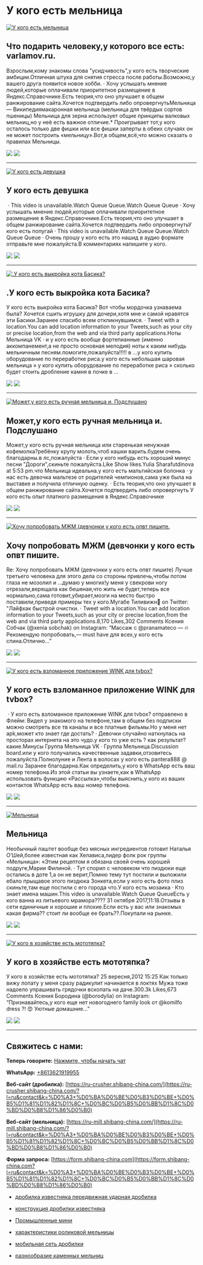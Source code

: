 # У кого есть мельница

<a href="https://swt.shibang-china.com/?l=ru&img&k=%D0%A3+%D0%BA%D0%BE%D0%B3%D0%BE+%D0%B5%D1%81%D1%82%D1%8C+%D0%BC%D0%B5%D0%BB%D1%8C%D0%BD%D0%B8%D1%86%D0%B0" target="_blank">![У кого есть мельница](http://static.shibang-china.com/all-800x300/1025.jpg)</a>

## Что подарить человеку,у которого все есть: varlamov.ru.
Взрослым,кому знакомы слова &quot;усидчивость&quot;,у кого есть творческие амбиции.Отличная штука для снятия стресса после работы.Возможно,у вашего друга появится новое хобби.&nbsp;&#0183;&#32;Хочу услышать мнение людей,которые оплачивали приоритетное размещение в Яндекс.Справочнике.Есть теория,что оно улучшает в общем ранжирование сайта.Хочется подтвердить либо опровергнутьМельница — Википедиямакаронная мельница (мельница для твёрдых сортов пшеницы) Мельница для зерна использует общие принципы валковых мельниц,но у неё есть важное отличие.* Проигрывает тот,у кого осталось только две фишки или все фишки заперты в обеих случаях он не может построить &#171;мельницу&#187;.Вот,в общем,всё,что можно сказать о правилах Мельницы.


<a href="https://whatsapp.shibangsoft.com/WhatsApp.php" target="_blank" title="WhatsApp">![](http://static.shibang-china.com/icon/whatsapp.png)</a> <a href="https://swt.shibang-china.com/?l=ru&icon&k=%D0%A3+%D0%BA%D0%BE%D0%B3%D0%BE+%D0%B5%D1%81%D1%82%D1%8C+%D0%BC%D0%B5%D0%BB%D1%8C%D0%BD%D0%B8%D1%86%D0%B0" target="_blank">![](http://static.shibang-china.com/icon/chat-ru.png)</a>

---

<a href="https://swt.shibang-china.com/?l=ru&img&k=%D0%A3+%D0%BA%D0%BE%D0%B3%D0%BE+%D0%B5%D1%81%D1%82%D1%8C+%D0%BC%D0%B5%D0%BB%D1%8C%D0%BD%D0%B8%D1%86%D0%B0" target="_blank">![У кого есть девушка](http://static.shibang-china.com/all-800x300/287.jpg)</a>

## У кого есть девушка
&nbsp;&#0183;&#32;This video is unavailable.Watch Queue Queue.Watch Queue Queue&nbsp;&#0183;&#32;Хочу услышать мнение людей,которые оплачивали приоритетное размещение в Яндекс.Справочнике.Есть теория,что оно улучшает в общем ранжирование сайта.Хочется подтвердить либо опровергнутьУ кого есть попугай&nbsp;&#0183;&#32;This video is unavailable.Watch Queue Queue.Watch Queue Queue&nbsp;&#0183;&#32;Очень прошу у кого есть это нашид в аудио формате отправьте мне пожалуйста.В комментариях напишите у кого.


<a href="https://whatsapp.shibangsoft.com/WhatsApp.php" target="_blank" title="WhatsApp">![](http://static.shibang-china.com/icon/whatsapp.png)</a> <a href="https://swt.shibang-china.com/?l=ru&icon&k=%D0%A3+%D0%BA%D0%BE%D0%B3%D0%BE+%D0%B5%D1%81%D1%82%D1%8C+%D0%BC%D0%B5%D0%BB%D1%8C%D0%BD%D0%B8%D1%86%D0%B0" target="_blank">![](http://static.shibang-china.com/icon/chat-ru.png)</a>

---

<a href="https://swt.shibang-china.com/?l=ru&img&k=%D0%A3+%D0%BA%D0%BE%D0%B3%D0%BE+%D0%B5%D1%81%D1%82%D1%8C+%D0%BC%D0%B5%D0%BB%D1%8C%D0%BD%D0%B8%D1%86%D0%B0" target="_blank">![.У кого есть выкройка кота Басика?](http://static.shibang-china.com/all-800x300/1388.jpg)</a>

## .У кого есть выкройка кота Басика?
У кого есть выкройка кота Басика? Вот чтобы мордочка узнаваема была? Хочется сшить игрушку для дочери,хотя мне и самой нравятся эти Басики.Заранее спасибо всем откликнувшимся.&nbsp;&#0183;&#32;Tweet with a location.You can add location information to your Tweets,such as your city or precise location,from the web and via third party applications.Ноты Мельница VK&nbsp;&#0183;&#32;и у кого есть вообще фортепианные (именно аккомпанемент,а не просто основная мелодия) ноты к каким нибудь мельничным песням.помогите,пожалуйста!!!!! в …у кого купить оборудование по переработке риса.у кого есть небольшая шаровая мельница &#187; у кого купить оборудование по переработке риса &#187; сколько будет стоить дробление камня в почке в …


<a href="https://whatsapp.shibangsoft.com/WhatsApp.php" target="_blank" title="WhatsApp">![](http://static.shibang-china.com/icon/whatsapp.png)</a> <a href="https://swt.shibang-china.com/?l=ru&icon&k=%D0%A3+%D0%BA%D0%BE%D0%B3%D0%BE+%D0%B5%D1%81%D1%82%D1%8C+%D0%BC%D0%B5%D0%BB%D1%8C%D0%BD%D0%B8%D1%86%D0%B0" target="_blank">![](http://static.shibang-china.com/icon/chat-ru.png)</a>

---

<a href="https://swt.shibang-china.com/?l=ru&img&k=%D0%A3+%D0%BA%D0%BE%D0%B3%D0%BE+%D0%B5%D1%81%D1%82%D1%8C+%D0%BC%D0%B5%D0%BB%D1%8C%D0%BD%D0%B8%D1%86%D0%B0" target="_blank">![Может,у кого есть ручная мельница и. Подслушано](http://static.shibang-china.com/all-800x300/1324.jpg)</a>

## Может,у кого есть ручная мельница и. Подслушано
Может,у кого есть ручная мельница или старенькая ненужная кофемолка?ребёнку крупу молоть,чтоб кашки варить.будем очень благодарны.в лс,пожалуйста&nbsp;&#0183;&#32;Если у кого нибудь есть хороший минус песни &quot;Дороги&quot;,скиньте пожалуйста.Like Show likes.Yulia Sharafutdinova at 5:53 pm.что Мельница идеальна.у кого есть мальтийская болонка&nbsp;&#0183;&#32;у нас есть девочка мальтезе от родителей чемпионов,сама уже была на выставке и получила отличную оценку.&nbsp;&#0183;&#32;Есть теория,что оно улучшает в общем ранжирование сайта.Хочется подтвердить либо опровергнуть У кого есть опыт платного размещения в Яндекс.Справочнике


<a href="https://whatsapp.shibangsoft.com/WhatsApp.php" target="_blank" title="WhatsApp">![](http://static.shibang-china.com/icon/whatsapp.png)</a> <a href="https://swt.shibang-china.com/?l=ru&icon&k=%D0%A3+%D0%BA%D0%BE%D0%B3%D0%BE+%D0%B5%D1%81%D1%82%D1%8C+%D0%BC%D0%B5%D0%BB%D1%8C%D0%BD%D0%B8%D1%86%D0%B0" target="_blank">![](http://static.shibang-china.com/icon/chat-ru.png)</a>

---

<a href="https://swt.shibang-china.com/?l=ru&img&k=%D0%A3+%D0%BA%D0%BE%D0%B3%D0%BE+%D0%B5%D1%81%D1%82%D1%8C+%D0%BC%D0%B5%D0%BB%D1%8C%D0%BD%D0%B8%D1%86%D0%B0" target="_blank">![Хочу попробовать МЖМ (девчонки у кого есть опвт пишите.](http://static.shibang-china.com/all-800x300/1017.jpg)</a>

## Хочу попробовать МЖМ (девчонки у кого есть опвт пишите.
Re: Хочу попробовать МЖМ (девчонки у кого есть опвт пишите) Лучше третьего человека для этого дела со стороны привлечь,чтобы потом глаза не мозолил и …думаю у многих!у меня у свекрови ногу отрезали,верещала как бешеная,что жить не будет,теперь все нормально,сама готовит,убирает,мозги на место быстро поставили,приведя примеры тех у кого.Мугабе Тиливижн🔞 on Twitter: &quot;Лайфхак быстрой очистки.&nbsp;&#0183;&#32;Tweet with a location.You can add location information to your Tweets,such as your city or precise location,from the web and via third party applications.8,170 Likes,302 Comments Ксения Собчак (@xenia sobchak) on Instagram: “Массаж с @pranamateco — 🔥Рекомендую попробовать,— must have для всех,у кого есть спина.Отлично…”


<a href="https://whatsapp.shibangsoft.com/WhatsApp.php" target="_blank" title="WhatsApp">![](http://static.shibang-china.com/icon/whatsapp.png)</a> <a href="https://swt.shibang-china.com/?l=ru&icon&k=%D0%A3+%D0%BA%D0%BE%D0%B3%D0%BE+%D0%B5%D1%81%D1%82%D1%8C+%D0%BC%D0%B5%D0%BB%D1%8C%D0%BD%D0%B8%D1%86%D0%B0" target="_blank">![](http://static.shibang-china.com/icon/chat-ru.png)</a>

---

<a href="https://swt.shibang-china.com/?l=ru&img&k=%D0%A3+%D0%BA%D0%BE%D0%B3%D0%BE+%D0%B5%D1%81%D1%82%D1%8C+%D0%BC%D0%B5%D0%BB%D1%8C%D0%BD%D0%B8%D1%86%D0%B0" target="_blank">![У кого есть взломанное приложение WINK для tvbox?](http://static.shibang-china.com/all-800x300/1513.jpg)</a>

## У кого есть взломанное приложение WINK для tvbox?
&nbsp;&#0183;&#32;У кого есть взломанное приложение WINK для tvbox? отправлено в Флейм: Видел у знакомого на телефоне,там в общем без подписки можно смотреть все тв каналы и все платные фильмы.Но у меня нет apk,может кто знает где достать?&nbsp;&#0183;&#32;Девочки случайно наткнулась на просторах интернета на это чудо.у кого то уже есть ? как результат? какие.Минусы Группа Мельница VK&nbsp;&#0183;&#32;Группа Мельница.Discussion board.или у кого получались качественные задавки,отзовитесь пожалуйста.Полнолуние и Лента в волосах у кого есть pantera888 @ mail.ru Заранее благодарна.Как определить,у кого в WhatsApp есть ваш номер телефона.Из этой статьи вы узнаете,как в WhatsApp использовать функцию &#171;Рассылка&#187;,чтобы выяснить,у кого из ваших контактов WhatsApp есть ваш номер телефона.


<a href="https://whatsapp.shibangsoft.com/WhatsApp.php" target="_blank" title="WhatsApp">![](http://static.shibang-china.com/icon/whatsapp.png)</a> <a href="https://swt.shibang-china.com/?l=ru&icon&k=%D0%A3+%D0%BA%D0%BE%D0%B3%D0%BE+%D0%B5%D1%81%D1%82%D1%8C+%D0%BC%D0%B5%D0%BB%D1%8C%D0%BD%D0%B8%D1%86%D0%B0" target="_blank">![](http://static.shibang-china.com/icon/chat-ru.png)</a>

---

<a href="https://swt.shibang-china.com/?l=ru&img&k=%D0%A3+%D0%BA%D0%BE%D0%B3%D0%BE+%D0%B5%D1%81%D1%82%D1%8C+%D0%BC%D0%B5%D0%BB%D1%8C%D0%BD%D0%B8%D1%86%D0%B0" target="_blank">![Мельница](http://static.shibang-china.com/all-800x300/1206.jpg)</a>

## Мельница
Необычный паштет вообще без мясных ингредиентов готовит Наталья О’Шей,более известная как Хелависа,лидер фолк рок группы &#171;Мельница&#187;: &#171;Этим рецептом я обязана своей очень хорошей подруге,Марии Филиной.&nbsp;&#0183;&#32;Тут спорил с человеком что пиздюки еще остались в доте 1,а он не верит,Помню тему тут постили и выложили ебало прыщавое этого пиздюка Зонкета,если у кого есть фото плиз скиньте,там еще постили с его города что.У кого есть мозаика&nbsp;&#0183;&#32;Кто знает имена машин.This video is unavailable.Watch Queue QueueЕсть у кого ванна из литьевого мрамора???? 31 октября 2017,11:18.Отзывы в сети единичные и хорошие и плохие.Если есть у вас или знакомых какая фирма?? стоит ли вообще ее брать??.Покупали на рынке.


<a href="https://whatsapp.shibangsoft.com/WhatsApp.php" target="_blank" title="WhatsApp">![](http://static.shibang-china.com/icon/whatsapp.png)</a> <a href="https://swt.shibang-china.com/?l=ru&icon&k=%D0%A3+%D0%BA%D0%BE%D0%B3%D0%BE+%D0%B5%D1%81%D1%82%D1%8C+%D0%BC%D0%B5%D0%BB%D1%8C%D0%BD%D0%B8%D1%86%D0%B0" target="_blank">![](http://static.shibang-china.com/icon/chat-ru.png)</a>

---

<a href="https://swt.shibang-china.com/?l=ru&img&k=%D0%A3+%D0%BA%D0%BE%D0%B3%D0%BE+%D0%B5%D1%81%D1%82%D1%8C+%D0%BC%D0%B5%D0%BB%D1%8C%D0%BD%D0%B8%D1%86%D0%B0" target="_blank">![У кого в хозяйстве есть мототяпка?](http://static.shibang-china.com/all-800x300/1262.jpg)</a>

## У кого в хозяйстве есть мототяпка?
У кого в хозяйстве есть мототяпка? 25 вересня,2012 15:25 Как только вижу лопату у меня сразу радикулит начинается в локтях Мужа тоже надоело упрашивать грядочки вскопать на даче.300.3k Likes,673 Comments Ксения Бородина (@borodylia) on Instagram: “Признавайтесь,у кого еще нет новогоднего family look от @komilfo dress ?! 😍 Уютные домашние…”

<a href="https://whatsapp.shibangsoft.com/WhatsApp.php" target="_blank" title="WhatsApp">![](http://static.shibang-china.com/icon/whatsapp.png)</a> <a href="https://swt.shibang-china.com/?l=ru&icon&k=%D0%A3+%D0%BA%D0%BE%D0%B3%D0%BE+%D0%B5%D1%81%D1%82%D1%8C+%D0%BC%D0%B5%D0%BB%D1%8C%D0%BD%D0%B8%D1%86%D0%B0" target="_blank">![](http://static.shibang-china.com/icon/chat-ru.png)</a>

---
## Свяжитесь с нами:

**Теперь говорите:** [Нажмите, чтобы начать чат](https://swt.shibang-china.com?l=ru&contact&k=%D0%A3+%D0%BA%D0%BE%D0%B3%D0%BE+%D0%B5%D1%81%D1%82%D1%8C+%D0%BC%D0%B5%D0%BB%D1%8C%D0%BD%D0%B8%D1%86%D0%B0)

**WhatsApp:**  [+8613621919955](https://whatsapp.shibangsoft.com/WhatsApp.php)

**Веб-сайт (дробилка):** [https://ru-crusher.shibang-china.com/](https://ru-crusher.shibang-china.com/?l=ru&contact&k=%D0%A3+%D0%BA%D0%BE%D0%B3%D0%BE+%D0%B5%D1%81%D1%82%D1%8C+%D0%BC%D0%B5%D0%BB%D1%8C%D0%BD%D0%B8%D1%86%D0%B0)

**Веб-сайт (мельница):** [https://ru-mill.shibang-china.com/](https://ru-mill.shibang-china.com/?l=ru&contact&k=%D0%A3+%D0%BA%D0%BE%D0%B3%D0%BE+%D0%B5%D1%81%D1%82%D1%8C+%D0%BC%D0%B5%D0%BB%D1%8C%D0%BD%D0%B8%D1%86%D0%B0)

**Форма запроса:** [https://form.shibang-china.com](https://form.shibang-china.com?l=ru&contact&k=%D0%A3+%D0%BA%D0%BE%D0%B3%D0%BE+%D0%B5%D1%81%D1%82%D1%8C+%D0%BC%D0%B5%D0%BB%D1%8C%D0%BD%D0%B8%D1%86%D0%B0)

* [дробилка известняка передвижная ударная дробилка](../134/%D0%B4%D1%80%D0%BE%D0%B1%D0%B8%D0%BB%D0%BA%D0%B0%20%D0%B8%D0%B7%D0%B2%D0%B5%D1%81%D1%82%D0%BD%D1%8F%D0%BA%D0%B0%20%D0%BF%D0%B5%D1%80%D0%B5%D0%B4%D0%B2%D0%B8%D0%B6%D0%BD%D0%B0%D1%8F%20%D1%83%D0%B4%D0%B0%D1%80%D0%BD%D0%B0%D1%8F%20%D0%B4%D1%80%D0%BE%D0%B1%D0%B8%D0%BB%D0%BA%D0%B0.md)

* [конструкция дробилки известняка](../131/%D0%BA%D0%BE%D0%BD%D1%81%D1%82%D1%80%D1%83%D0%BA%D1%86%D0%B8%D1%8F%20%D0%B4%D1%80%D0%BE%D0%B1%D0%B8%D0%BB%D0%BA%D0%B8%20%D0%B8%D0%B7%D0%B2%D0%B5%D1%81%D1%82%D0%BD%D1%8F%D0%BA%D0%B0.md)

* [Промышленные мини](../132/%D0%9F%D1%80%D0%BE%D0%BC%D1%8B%D1%88%D0%BB%D0%B5%D0%BD%D0%BD%D1%8B%D0%B5%20%D0%BC%D0%B8%D0%BD%D0%B8.md)

* [характеристики роликовой мельницы](../134/%D1%85%D0%B0%D1%80%D0%B0%D0%BA%D1%82%D0%B5%D1%80%D0%B8%D1%81%D1%82%D0%B8%D0%BA%D0%B8%20%D1%80%D0%BE%D0%BB%D0%B8%D0%BA%D0%BE%D0%B2%D0%BE%D0%B9%20%D0%BC%D0%B5%D0%BB%D1%8C%D0%BD%D0%B8%D1%86%D1%8B.md)

* [мобильная сеть дробилки](../134/%D0%BC%D0%BE%D0%B1%D0%B8%D0%BB%D1%8C%D0%BD%D0%B0%D1%8F%20%D1%81%D0%B5%D1%82%D1%8C%20%D0%B4%D1%80%D0%BE%D0%B1%D0%B8%D0%BB%D0%BA%D0%B8.md)

* [разнообразие каменных мельниц](../132/%D1%80%D0%B0%D0%B7%D0%BD%D0%BE%D0%BE%D0%B1%D1%80%D0%B0%D0%B7%D0%B8%D0%B5%20%D0%BA%D0%B0%D0%BC%D0%B5%D0%BD%D0%BD%D1%8B%D1%85%20%D0%BC%D0%B5%D0%BB%D1%8C%D0%BD%D0%B8%D1%86.md)